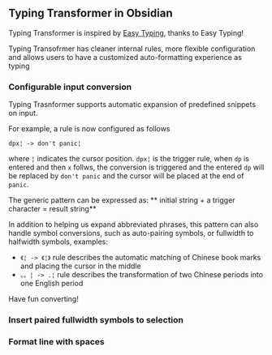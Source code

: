 

## Typing Transformer in Obsidian

Typing Transformer is inspired by [Easy Typing](https://github.com/Yaozhuwa/easy-typing-obsidian), thanks to Easy Typing!

Typing Transofrmer has cleaner internal rules, more flexible configuration and allows users to have a customized auto-formatting experience as typing



### Configurable input conversion


Typing Trasnformer supports automatic expansion of predefined snippets on input.

For example, a rule is now configured as follows

```
dpx¦ -> don't panic¦
```

where `¦` indicates the cursor position. `dpx¦` is the trigger rule, when `dp` is entered and then `x` follws, the conversion is triggered and the entered `dp` will be replaced by `don't panic` and the cursor will be placed at the end of `panic`.


The generic pattern can be expressed as: ** initial string + a trigger character = result string**

In addition to helping us expand abbreviated phrases, this pattern can also handle symbol conversions, such as auto-pairing symbols, or fullwidth to halfwidth symbols, examples:
- `《¦ -> 《¦》` rule describes the automatic matching of Chinese book marks and placing the cursor in the middle
- `。。¦ -> .¦` rule describes the transformation of two Chinese periods into one English period


Have fun converting!

### Insert paired fullwidth symbols to selection


### Format line with spaces
